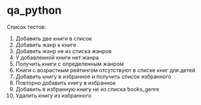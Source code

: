 # qa_python
Список тестов:
1. Добавить две книги в список
2. Добавить жанр к книге
3. Добавить жанр не из списка жанров
4. У добавленной книги нет жанра
5. Получить книги с определенным жанром
6. Книги с возрастным рейтингом отсутствуют в списке книг для детей
7. Добавить книгу в избранное и получить список избранного
8. Повторно добавить книгу в избранное
9. Добавить в избранную книгу не из списка books_genre
10. Удалить книгу из избранного